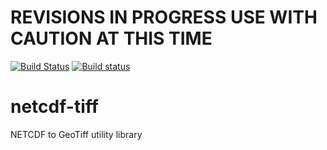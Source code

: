 # REVISIONS IN PROGRESS USE WITH CAUTION AT THIS TIME

[![Build Status](https://travis-ci.org/Solcast/netcdf-tiff.svg?branch=master)](https://travis-ci.org/Solcast/netcdf-tiff)
[![Build status](https://ci.appveyor.com/api/projects/status/3hqs4q8illib9yke?svg=true)](https://ci.appveyor.com/project/Siliconrob/netcdf-tiff)

# netcdf-tiff
NETCDF to GeoTiff utility library
